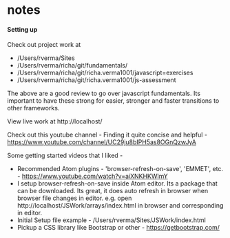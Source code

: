 # notes

#### Setting up ####

Check out project work at
* /Users/rverma/Sites
* /Users/rverma/richa/git/fundamentals/
* /Users/rverma/richa/git/richa.verma1001/javascript=exercises
* /Users/rverma/richa/git/richa.verma1001/js-assessment

The above are a good review to go over javascript fundamentals. Its important
to have these strong for easier, stronger and faster transitions to other frameworks.

View live work at http://localhost/

Check out this youtube channel - Finding it quite concise and helpful -
https://www.youtube.com/channel/UC29ju8bIPH5as8OGnQzwJyA

Some getting started videos that I liked -

* Recommended Atom plugins - 'browser-refresh-on-save', 'EMMET', etc. -
https://www.youtube.com/watch?v=aiXNKHKWlmY
* I setup browser-refresh-on-save inside Atom editor. Its a package that can be downloaded. Its great, it does auto refresh in browser when browser file changes in editor. e.g. open http://localhost/JSWork/arrays/index.html in browser and corresponding in editor. 
* Initial Setup file example - /Users/rverma/Sites/JSWork/index.html
* Pickup a CSS library like Bootstrap or other - https://getbootstrap.com/
